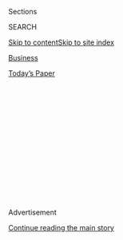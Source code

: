 <div id="app">

<div>

<div>

<div>

<div class="NYTAppHideMasthead css-1q2w90k e1suatyy0">

<div class="section css-ui9rw0 e1suatyy2">

<div class="css-eph4ug er09x8g0">

<div class="css-6n7j50">

</div>

<span class="css-1dv1kvn">Sections</span>

<div class="css-10488qs">

<span class="css-1dv1kvn">SEARCH</span>

</div>

[Skip to content](#site-content)[Skip to site
index](#site-index)

</div>

<div id="masthead-section-label" class="css-1wr3we4 eaxe0e00">

[Business](https://www.nytimes.com/section/business)

</div>

<div class="css-10698na e1huz5gh0">

</div>

</div>

<div id="masthead-bar-one" class="section hasLinks css-15hmgas e1csuq9d3">

<div class="css-uqyvli e1csuq9d0">

</div>

<div class="css-1uqjmks e1csuq9d1">

</div>

<div class="css-9e9ivx">

[](https://myaccount.nytimes.com/auth/login?response_type=cookie&client_id=vi)

</div>

<div class="css-1bvtpon e1csuq9d2">

[Today’s
Paper](https://www.nytimes.com/section/todayspaper)

</div>

</div>

</div>

</div>

<div data-aria-hidden="false">

<div id="site-content" data-role="main">

<div>

<div class="css-1aor85t" style="opacity:0.000000001;z-index:-1;visibility:hidden">

<div class="css-1hqnpie">

<div class="css-epjblv">

<span class="css-17xtcya">[Business](/section/business)</span><span class="css-x15j1o">|</span><span class="css-fwqvlz">Pardon
Closes the Book on Michael Milken’s Case but Can’t Rewrite
It</span>

</div>

<div class="css-k008qs">

<div class="css-1iwv8en">

<span class="css-18z7m18"></span>

<div>

</div>

</div>

<span class="css-1n6z4y">https://nyti.ms/39KsAO7</span>

<div class="css-1705lsu">

<div class="css-4xjgmj">

<div class="css-4skfbu" data-role="toolbar" data-aria-label="Social Media Share buttons, Save button, and Comments Panel with current comment count" data-testid="share-tools">

  - 
  - 
  - 
  - 
    
    <div class="css-6n7j50">
    
    </div>

  - 

</div>

</div>

</div>

</div>

</div>

</div>

<div id="NYT_TOP_BANNER_REGION" class="css-13pd83m">

</div>

<div id="top-wrapper" class="css-1sy8kpn">

<div id="top-slug" class="css-l9onyx">

Advertisement

</div>

[Continue reading the main
story](#after-top)

<div class="ad top-wrapper" style="text-align:center;height:100%;display:block;min-height:250px">

<div id="top" class="place-ad" data-position="top" data-size-key="top">

</div>

</div>

<div id="after-top">

</div>

</div>

<div>

<div id="sponsor-wrapper" class="css-1hyfx7x">

<div id="sponsor-slug" class="css-19vbshk">

Supported by

</div>

[Continue reading the main
story](#after-sponsor)

<div id="sponsor" class="ad sponsor-wrapper" style="text-align:center;height:100%;display:block">

</div>

<div id="after-sponsor">

</div>

</div>

<div class="css-186x18t">

Common Sense

</div>

<div class="css-1vkm6nb ehdk2mb0">

# Pardon Closes the Book on Michael Milken’s Case but Can’t Rewrite It

</div>

An alternative narrative portrays Michael Milken, a symbol of 1980s
greed, as a maverick crushed by the establishment. Even money won’t make
that a reality.

<div class="css-79elbk" data-testid="photoviewer-wrapper">

<div class="css-z3e15g" data-testid="photoviewer-wrapper-hidden">

</div>

<div class="css-1a48zt4 ehw59r15" data-testid="photoviewer-children">

![<span class="css-16f3y1r e13ogyst0" data-aria-hidden="true">Michael R.
Milken leaving the federal courthouse in Manhattan after he was charged
in a securities fraud case in 1989. He reached a plea deal the next
year.</span><span class="css-cnj6d5 e1z0qqy90" itemprop="copyrightHolder"><span class="css-1ly73wi e1tej78p0">Credit...</span><span><span>Bettmann/Getty
Images</span></span></span>](https://static01.nyt.com/images/2020/02/18/business/18stewart2/18stewart2-articleLarge.jpg?quality=75&auto=webp&disable=upscale)

</div>

</div>

<div class="css-18e8msd">

<div class="css-vp77d3 epjyd6m0">

<div class="css-hus3qt ey68jwv0" data-aria-hidden="true">

[![James B.
Stewart](https://static01.nyt.com/images/2018/06/14/multimedia/author-james-b-stewart/author-james-b-stewart-thumbLarge.jpg
"James B. Stewart")](https://www.nytimes.com/by/james-b-stewart)

</div>

<div class="css-1baulvz">

By [<span class="css-1baulvz last-byline" itemprop="name">James B.
Stewart</span>](https://www.nytimes.com/by/james-b-stewart)

</div>

</div>

  - 
    
    <div class="css-ld3wwf e16638kd2">
    
    Published Feb. 18, 2020Updated Feb. 21,
    2020
    
    </div>

  - 
    
    <div class="css-4xjgmj">
    
    <div class="css-pvvomx" data-role="toolbar" data-aria-label="Social Media Share buttons, Save button, and Comments Panel with current comment count" data-testid="share-tools">
    
      - 
      - 
      - 
      - 
        
        <div class="css-6n7j50">
        
        </div>
    
      - 
    
    </div>
    
    </div>

</div>

</div>

<div class="section meteredContent css-1r7ky0e" name="articleBody" itemprop="articleBody">

<div class="css-1fanzo5 StoryBodyCompanionColumn">

<div class="css-53u6y8">

By pardoning Michael R. Milken, a potent symbol of the “greed is good”
1980s and arguably the most significant white-collar criminal of his
generation, President Trump has sent two powerful messages: When it
comes to justice, money counts. And white-collar crime doesn’t really
matter.

So much for the rule of law, already under siege by the Trump
administration, and the notion that no one, no matter how rich or
powerful, is above it.

Lest history be entirely rewritten, it’s worth considering what Judge
Kimba M. Wood [told Mr.
Milken](https://www.nytimes.com/1990/11/22/business/milken-sentence-excerpts-judge-wood-s-explanation-milken-sentencing.html)
at his sentencing on Nov. 21, 1990, on charges including conspiracy and
fraud:

“When a man of your power in the financial world, at the head of the
most important department of one of the most important investment
banking houses in this country, repeatedly conspires to violate, and
violates, securities and tax laws in order to achieve more power and
wealth for himself and his wealthy clients, and commits financial crimes
that are particularly hard to detect, a significant prison term is
required in order to deter others.”

She added that Mr. Milken, who was a senior executive at Drexel Burnham
Lambert, had committed “serious crimes warranting serious punishment and
the discomfort and opprobrium of being removed from society.”

</div>

</div>

<div class="css-1fanzo5 StoryBodyCompanionColumn">

<div class="css-53u6y8">

Mr. Milken, advised by a team of the country’s most experienced and
expensive lawyers, pleaded guilty rather than face a trial on even more
expansive charges. Contrary to subsequent myth, he was not charged
because he championed junk bonds. He was not charged because the
savings-and-loan industry all but collapsed (though Mr. Milken’s
junk-bond dealings played a direct role in the collapse of some
institutions). He was not charged because of the resulting recession,
which cost millions of people their jobs. Rather, he was charged so that
“our financial markets in which so many people who are not rich invest
their savings” can be “free of secret manipulation,” Judge Wood said at
his sentencing.

Mr. Milken fainted outside the courtroom after she [imposed a 10-year
prison
term](https://www.nytimes.com/1990/11/22/business/the-milken-sentence-milken-gets-10-years-for-wall-st-crimes.html).

Mr. Milken’s transgressions didn’t end with his guilty plea and
imprisonment. Released from federal custody [two years into his
term](https://www.nytimes.com/1993/03/04/business/milken-freed-but-burdened.html)
and with a diagnosis of prostate cancer, he faced a lifetime ban on deal
making. That didn’t stop him from negotiating CNN’s $7.5 billion sale to
Time Warner in 1996 on behalf of his old friend and client Ted Turner,
for which Mr. Milken collected a $50 million fee, and working for
another friend and client, the billionaire Ronald O. Perelman. In 1998,
Mr. Milken [agreed to
pay](https://www.nytimes.com/1998/02/27/business/milken-settles-sec-complaint-for-47-million.html)
$47 million to settle a Securities and Exchange Commission complaint
that he had violated the ban — he neither admitted nor denied the
allegations — and the government dropped a criminal investigation into
his activities after his release.

Mr. Milken’s wealthy and powerful friends have been clamoring for a
pardon for years on his behalf, but the prospect seemed remote until Mr.
Trump’s election. Even Bill Clinton, who as president found a
[justification to
pardon](https://www.nytimes.com/2001/01/24/us/influential-backers-helped-commodities-trader-win-pardon.html)
the notorious commodities trader and tax evader Marc Rich, balked at
granting Mr. Milken a pardon.

</div>

</div>

<div class="css-79elbk" data-testid="photoviewer-wrapper">

<div class="css-z3e15g" data-testid="photoviewer-wrapper-hidden">

</div>

<div class="css-1a48zt4 ehw59r15" data-testid="photoviewer-children">

![<span class="css-16f3y1r e13ogyst0" data-aria-hidden="true">Mr. Milken
at the Milken Institute Global Conference in Beverly Hills, Calif., last
year.</span><span class="css-cnj6d5 e1z0qqy90" itemprop="copyrightHolder"><span class="css-1ly73wi e1tej78p0">Credit...</span><span>Michael
Kovac/Getty
Images</span></span>](https://static01.nyt.com/images/2020/02/18/business/18stewart4/18stewart4-articleLarge.jpg?quality=75&auto=webp&disable=upscale)

</div>

</div>

<div class="css-1fanzo5 StoryBodyCompanionColumn">

<div class="css-53u6y8">

Until Mr. Trump’s move was announced Tuesday, I had hoped to have
written the last about Mr. Milken. He was a major character in my book
“Den of Thieves,” which chronicles the rise and fall of Mr. Milken and
his co-conspirator Ivan F. Boesky, the takeover speculator and model for
the Gordon Gekko character in the “Wall Street” movies. (As someone who
incriminated Mr. Milken and cooperated with the government, Mr. Boesky
seems to have little chance of a pardon of his own from Mr. Trump.)

</div>

</div>

<div class="css-1fanzo5 StoryBodyCompanionColumn">

<div class="css-53u6y8">

After the book was published in 1991, one of Mr. Milken’s former
lawyers, Michael Armstrong, sued me, my research assistant and my
publisher, claiming $35 million in damages in a case financed by Mr.
Milken and his brother. (We won a [resounding
victory](https://www.nytimes.com/1999/09/24/business/milken-supported-libel-suit-against-a-writer-is-dismissed.html),
albeit after nearly a decade of costly litigation.) I returned to the
subject of Mr. Milken in an article for The New Yorker about his
post-prison deal making while that case was pending.

But since then, Mr. Milken appears to have focused on nurturing his vast
wealth (estimated to be in the billions of dollars even after he paid
his $600 million fine) and devoting himself to reputation-enhancing
charitable pursuits, ably chronicled by other reporters. The 1998 S.E.C.
complaint and the threat of a return to prison seem to have worked, and
so far as I’m aware, Mr. Milken has avoided the siren call of deal
making for others. He deserves credit for his impressive record of good
works.

While none of that warrants a presidential pardon, it’s not hard to
fathom why Mr. Milken’s saga would resonate with Mr. Trump.

Like the president, Mr. Milken studied business at the Wharton School of
the University of Pennsylvania but was largely shunned by New York’s
elite.

Mr. Milken’s early clients were corporate raiders who, like Mr. Trump,
were disdained by establishment firms like Goldman Sachs and Morgan
Stanley. Mr. Milken and his junk-bond-fueled takeovers were seen as
disruptive forces, threats to a complacent status quo on Wall Street and
in corporate America, just as Mr. Trump has upended Washington.

And of course Mr. Milken underwent years of distracting investigations
and related bad publicity. He was even represented for a time by Mr.
Trump’s celebrity lawyer Alan Dershowitz (who at one point attacked me
in an advertisement in The New York Times). In one of his many startling
about-faces, the Trump lawyer Rudolph W. Giuliani went from being Mr.
Milken’s principal accuser and the architect of his plea deal as U.S.
attorney to a Milken champion and advocate for a pardon.

Seen as an underdog, even a very wealthy and well-connected one, Mr.
Milken has long inspired a counternarrative that he was a victim of a
media and Wall Street establishment jealous of his wealth and success.
However unfounded in fact, that version of reality has now gotten a
presidential stamp of approval.

</div>

</div>

</div>

<div>

</div>

<div>

</div>

<div>

</div>

<div>

<div id="bottom-wrapper" class="css-1ede5it">

<div id="bottom-slug" class="css-l9onyx">

Advertisement

</div>

[Continue reading the main
story](#after-bottom)

<div id="bottom" class="ad bottom-wrapper" style="text-align:center;height:100%;display:block;min-height:90px">

</div>

<div id="after-bottom">

</div>

</div>

</div>

</div>

</div>

## Site Index

<div>

</div>

## Site Information Navigation

  - [© <span>2020</span> <span>The New York Times
    Company</span>](https://help.nytimes.com/hc/en-us/articles/115014792127-Copyright-notice)

<!-- end list -->

  - [NYTCo](https://www.nytco.com/)
  - [Contact
    Us](https://help.nytimes.com/hc/en-us/articles/115015385887-Contact-Us)
  - [Work with us](https://www.nytco.com/careers/)
  - [Advertise](https://nytmediakit.com/)
  - [T Brand Studio](http://www.tbrandstudio.com/)
  - [Your Ad
    Choices](https://www.nytimes.com/privacy/cookie-policy#how-do-i-manage-trackers)
  - [Privacy](https://www.nytimes.com/privacy)
  - [Terms of
    Service](https://help.nytimes.com/hc/en-us/articles/115014893428-Terms-of-service)
  - [Terms of
    Sale](https://help.nytimes.com/hc/en-us/articles/115014893968-Terms-of-sale)
  - [Site
    Map](https://spiderbites.nytimes.com)
  - [Help](https://help.nytimes.com/hc/en-us)
  - [Subscriptions](https://www.nytimes.com/subscription?campaignId=37WXW)

</div>

</div>

</div>

</div>
